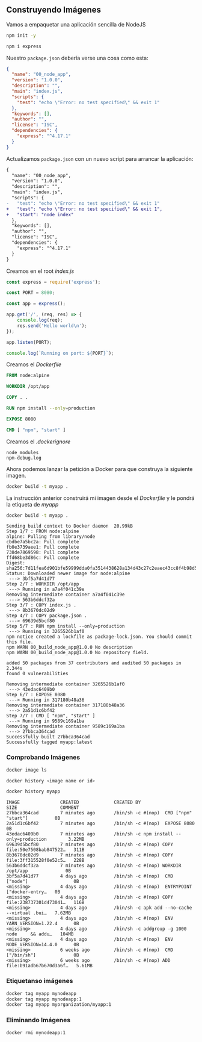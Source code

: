 ## Construyendo Imágenes

Vamos a empaquetar una aplicación sencilla de NodeJS

```bash
npm init -y
```

```bash
npm i express
```

Nuestro `package.json` debería verse una cosa como esta:

```json
{
  "name": "00_node_app",
  "version": "1.0.0",
  "description": "",
  "main": "index.js",
  "scripts": {
    "test": "echo \"Error: no test specified\" && exit 1"
  },
  "keywords": [],
  "author": "",
  "license": "ISC",
  "dependencies": {
    "express": "^4.17.1"
  }
}

```

Actualizamos `package.json` con un nuevo script para arrancar la aplicación:

```diff
{
  "name": "00_node_app",
  "version": "1.0.0",
  "description": "",
  "main": "index.js",
  "scripts": {
-   "test": "echo \"Error: no test specified\" && exit 1"
+   "test": "echo \"Error: no test specified\" && exit 1",
+   "start": "node index"
  },
  "keywords": [],
  "author": "",
  "license": "ISC",
  "dependencies": {
    "express": "^4.17.1"
  }
}
```

Creamos en el root _index.js_

```javascript
const express = require('express');

const PORT = 8080;

const app = express();

app.get('/', (req, res) => {
    console.log(req);
    res.send('Hello world\n');
});

app.listen(PORT);

console.log(`Running on port: ${PORT}`);

```

Creamos el _Dockerfile_

```Dockerfile
FROM node:alpine

WORKDIR /opt/app

COPY . .

RUN npm install --only=production

EXPOSE 8080

CMD [ "npm", "start" ]
```

Creamos el _.dockerignore_

```
node_modules
npm-debug.log
```

Ahora podemos lanzar la petición a Docker para que construya la siguiente imagen. 

```bash
docker build -t myapp .
```

La instrucción anterior construirá mi imagen desde el _Dockerfile_ y le pondrá la etiqueta de _myapp_

```bash
docker build -t myapp .
```

```
Sending build context to Docker daemon  20.99kB
Step 1/7 : FROM node:alpine
alpine: Pulling from library/node
cbdbe7a5bc2a: Pull complete 
fb0e3739aee1: Pull complete 
738de7869598: Pull complete 
ffd68be3d86c: Pull complete 
Digest: sha256:7d11fea6d901bfe59999dda0fa3514438628a134d43c27c2eaec43cc8f4b98d5
Status: Downloaded newer image for node:alpine
 ---> 3bf5a7d41d77
Step 2/7 : WORKDIR /opt/app
 ---> Running in a7a4f041c39e
Removing intermediate container a7a4f041c39e
 ---> 563b6ddcf32a
Step 3/7 : COPY index.js .
 ---> 8b3670dc02d9
Step 4/7 : COPY package.json .
 ---> 69639d5bcf80
Step 5/7 : RUN npm install --only=production
 ---> Running in 3265526b1af0
npm notice created a lockfile as package-lock.json. You should commit this file.
npm WARN 00_build_node_app@1.0.0 No description
npm WARN 00_build_node_app@1.0.0 No repository field.

added 50 packages from 37 contributors and audited 50 packages in 2.344s
found 0 vulnerabilities

Removing intermediate container 3265526b1af0
 ---> 43edac6409b0
Step 6/7 : EXPOSE 8080
 ---> Running in 317180b48a36
Removing intermediate container 317180b48a36
 ---> 2a51d1c6bf42
Step 7/7 : CMD [ "npm", "start" ]
 ---> Running in 9589c169a1ba
Removing intermediate container 9589c169a1ba
 ---> 27bbca364cad
Successfully built 27bbca364cad
Successfully tagged myapp:latest
```

### Comprobando Imágenes

```bash
docker image ls
```

```bash
docker history <image name or id>
```

```bash
docker history myapp
```

```
IMAGE               CREATED             CREATED BY                                      SIZE                COMMENT
27bbca364cad        7 minutes ago       /bin/sh -c #(nop)  CMD ["npm" "start"]          0B                  
2a51d1c6bf42        7 minutes ago       /bin/sh -c #(nop)  EXPOSE 8080                  0B                  
43edac6409b0        7 minutes ago       /bin/sh -c npm install --only=production        3.22MB              
69639d5bcf80        7 minutes ago       /bin/sh -c #(nop) COPY file:50e7508bab847522…   311B                
8b3670dc02d9        7 minutes ago       /bin/sh -c #(nop) COPY file:3ff315528f0e52c5…   228B                
563b6ddcf32a        7 minutes ago       /bin/sh -c #(nop) WORKDIR /opt/app              0B                  
3bf5a7d41d77        4 days ago          /bin/sh -c #(nop)  CMD ["node"]                 0B                  
<missing>           4 days ago          /bin/sh -c #(nop)  ENTRYPOINT ["docker-entry…   0B                  
<missing>           4 days ago          /bin/sh -c #(nop) COPY file:238737301d473041…   116B                
<missing>           4 days ago          /bin/sh -c apk add --no-cache --virtual .bui…   7.62MB              
<missing>           4 days ago          /bin/sh -c #(nop)  ENV YARN_VERSION=1.22.4      0B                  
<missing>           4 days ago          /bin/sh -c addgroup -g 1000 node     && addu…   104MB               
<missing>           4 days ago          /bin/sh -c #(nop)  ENV NODE_VERSION=14.4.0      0B                  
<missing>           6 weeks ago         /bin/sh -c #(nop)  CMD ["/bin/sh"]              0B                  
<missing>           6 weeks ago         /bin/sh -c #(nop) ADD file:b91adb67b670d3a6f…   5.61MB        
```

### Etiquetanso imágenes

```bash
docker tag myapp mynodeapp
docker tag myapp mynodeapp:1
docker tag myapp myorganization/myapp:1
```

### Eliminando Imágenes

```bash
docker rmi mynodeapp:1
```